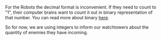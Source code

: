 For the Robots the decimal format is inconvenient. If they need to count to "1",
their computer brains want to count it out in binary representation of that number.
You can read more about binary [here](http://en.wikipedia.org/wiki/Binary_number).

So for now, we are using integers to inform our watchtowers about the quantity of enemies they have incoming.
